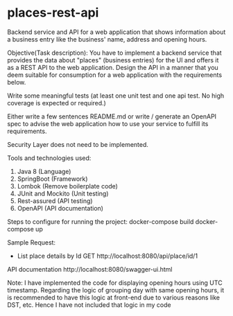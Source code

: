 # places-rest-api
Backend service and API for a web application that shows information about a business entry like the business' name, address and opening hours.

Objective(Task description):
You have to implement a backend service that provides the data about "places" (business entries) for the UI and offers it as a REST API to the web application. Design the API in a manner that you deem suitable for consumption for a web application with the requirements below.

Write some meaningful tests (at least one unit test and one api test. No high coverage is expected or required.)

Either write a few sentences README.md or write / generate an OpenAPI spec to advise the web application how to use your service to fulfill its requirements.

Security Layer does not need to be implemented.

Tools and technologies used:
1. Java 8 (Language)
2. SpringBoot (Framework)
3. Lombok (Remove boilerplate code)
4. JUnit and Mockito (Unit testing)
5. Rest-assured (API testing)
6. OpenAPI (API documentation)

Steps to configure for running the project:
docker-compose build
docker-compose up

Sample Request:
* List place details by Id
GET http://localhost:8080/api/place/id/1

API documentation 
http://localhost:8080/swagger-ui.html

Note: I have implemented the code for displaying opening hours using UTC timestamp. Regarding the logic of grouping day with same opening hours, it is recommended to have this logic at front-end due to various reasons like DST, etc. Hence I have not included that logic in my code
